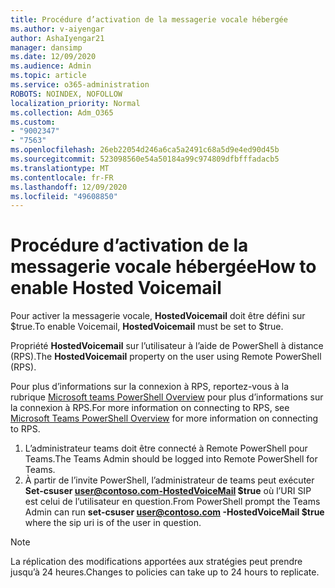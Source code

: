 ```yaml
---
title: Procédure d’activation de la messagerie vocale hébergée
ms.author: v-aiyengar
author: AshaIyengar21
manager: dansimp
ms.date: 12/09/2020
ms.audience: Admin
ms.topic: article
ms.service: o365-administration
ROBOTS: NOINDEX, NOFOLLOW
localization_priority: Normal
ms.collection: Adm_O365
ms.custom:
- "9002347"
- "7563"
ms.openlocfilehash: 26eb22054d246a6ca5a2491c68a5d9e4ed90d45b
ms.sourcegitcommit: 523098560e54a50184a99c974809dfbfffadacb5
ms.translationtype: MT
ms.contentlocale: fr-FR
ms.lasthandoff: 12/09/2020
ms.locfileid: "49608850"
---
```

# <a name="how-to-enable-hosted-voicemail"></a><span data-ttu-id="82e2e-102">Procédure d’activation de la messagerie vocale hébergée</span><span class="sxs-lookup"><span data-stu-id="82e2e-102">How to enable Hosted Voicemail</span></span>

<span data-ttu-id="82e2e-103">Pour activer la messagerie vocale, **HostedVoicemail** doit être défini sur $true.</span><span class="sxs-lookup"><span data-stu-id="82e2e-103">To enable Voicemail, **HostedVoicemail** must be set to $true.</span></span>

<span data-ttu-id="82e2e-104">Propriété **HostedVoicemail** sur l’utilisateur à l’aide de PowerShell à distance (RPS).</span><span class="sxs-lookup"><span data-stu-id="82e2e-104">The **HostedVoicemail** property on the user using Remote PowerShell (RPS).</span></span>

<span data-ttu-id="82e2e-105">Pour plus d’informations sur la connexion à RPS, reportez-vous à la rubrique [Microsoft teams PowerShell Overview](https://docs.microsoft.com/microsoftteams/teams-powershell-overview) pour plus d’informations sur la connexion à RPS.</span><span class="sxs-lookup"><span data-stu-id="82e2e-105">For more information on connecting to RPS, see [Microsoft Teams PowerShell Overview](https://docs.microsoft.com/microsoftteams/teams-powershell-overview) for more information on connecting to RPS.</span></span>

1. <span data-ttu-id="82e2e-106">L’administrateur teams doit être connecté à Remote PowerShell pour Teams.</span><span class="sxs-lookup"><span data-stu-id="82e2e-106">The Teams Admin should be logged into Remote PowerShell for Teams.</span></span>
1. <span data-ttu-id="82e2e-107">À partir de l’invite PowerShell, l’administrateur de teams peut exécuter **Set-csuser user@contoso.com-HostedVoiceMail $true** où l’URI SIP est celui de l’utilisateur en question.</span><span class="sxs-lookup"><span data-stu-id="82e2e-107">From PowerShell prompt the Teams Admin can run **set-csuser user@contoso.com -HostedVoiceMail $true** where the sip uri is of the user in question.</span></span>

> [!NOTE]
> <span data-ttu-id="82e2e-108">La réplication des modifications apportées aux stratégies peut prendre jusqu’à 24 heures.</span><span class="sxs-lookup"><span data-stu-id="82e2e-108">Changes to policies can take up to 24 hours to replicate.</span></span>